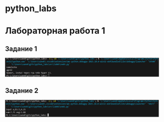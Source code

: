 # python_labs

# Лабораторная работа 1
## Задание 1
![скриншот задания 1](images/lab01/img01.png)
## Задание 2
![скриншот задания 2](images/lab01/img02.png)
